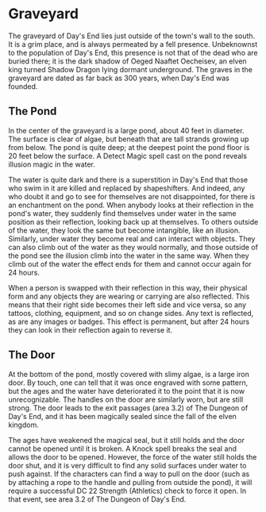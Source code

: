 # Graveyard

The graveyard of Day's End lies just outside of the town's wall to the south. It is a grim place, and is always permeated by a fell presence. Unbeknownst to the population of Day's End, this presence is not that of the dead who are buried there; it is the dark shadow of Oeged Naaftet Oecheisev, an elven king turned Shadow Dragon lying dormant underground. The graves in the graveyard are dated as far back as 300 years, when Day's End was founded.

## The Pond

In the center of the graveyard is a large pond, about 40 feet in diameter. The surface is clear of algae, but beneath that are tall strands growing up from below. The pond is quite deep; at the deepest point the pond floor is 20 feet below the surface. A Detect Magic spell cast on the pond reveals illusion magic in the water.

The water is quite dark and there is a superstition in Day's End that those who swim in it are killed and replaced by shapeshifters. And indeed, any who doubt it and go to see for themselves are not disappointed, for there is an enchantment on the pond. When anybody looks at their reflection in the pond's water, they suddenly find themselves under water in the same position as their reflection, looking back up at themselves. To others outside of the water, they look the same but become intangible, like an illusion. Similarly, under water they become real and can interact with objects. They can also climb out of the water as they would normally, and those outside of the pond see the illusion climb into the water in the same way. When they climb out of the water the effect ends for them and cannot occur again for 24 hours.

When a person is swapped with their reflection in this way, their physical form and any objects they are wearing or carrying are also reflected. This means that their right side becomes their left side and vice versa, so any tattoos, clothing, equipment, and so on change sides. Any text is reflected, as are any images or badges. This effect is permanent, but after 24 hours they can look in their reflection again to reverse it.

## The Door

At the bottom of the pond, mostly covered with slimy algae, is a large iron door. By touch, one can tell that it was once engraved with some pattern, but the ages and the water have deteriorated it to the point that it is now unrecognizable. The handles on the door are similarly worn, but are still strong. The door leads to the exit passages (area 3.2) of The Dungeon of Day's End, and it has been magically sealed since the fall of the elven kingdom.

The ages have weakened the magical seal, but it still holds and the door cannot be opened until it is broken. A Knock spell breaks the seal and allows the door to be opened. However, the force of the water still holds the door shut, and it is very difficult to find any solid surfaces under water to push against. If the characters can find a way to pull on the door (such as by attaching a rope to the handle and pulling from outside the pond), it will require a successful DC 22 Strength (Athletics) check to force it open. In that event, see area 3.2 of The Dungeon of Day's End.
